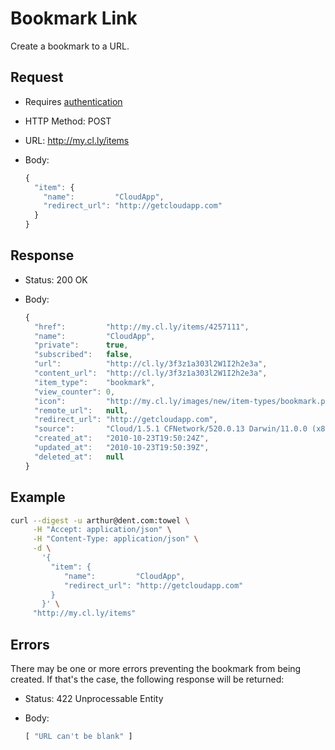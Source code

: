 # Bookmark Link

Create a bookmark to a URL.

## Request

- Requires [authentication](https://github.com/cloudapp/api/blob/master/README.md#authentication)
- HTTP Method: POST
- URL: http://my.cl.ly/items
- Body:

  ```js
  {
    "item": {
      "name":         "CloudApp",
      "redirect_url": "http://getcloudapp.com"
    }
  }
  ```

## Response

- Status: 200 OK
- Body:

  ```js
  {
    "href":         "http://my.cl.ly/items/4257111",
    "name":         "CloudApp",
    "private":      true,
    "subscribed":   false,
    "url":          "http://cl.ly/3f3z1a303l2W1I2h2e3a",
    "content_url":  "http://cl.ly/3f3z1a303l2W1I2h2e3a",
    "item_type":    "bookmark",
    "view_counter": 0,
    "icon":         "http://my.cl.ly/images/new/item-types/bookmark.png",
    "remote_url":   null,
    "redirect_url": "http://getcloudapp.com",
    "source":       "Cloud/1.5.1 CFNetwork/520.0.13 Darwin/11.0.0 (x86_64) (MacBookPro5%2C5)",
    "created_at":   "2010-10-23T19:50:24Z",
    "updated_at":   "2010-10-23T19:50:39Z",
    "deleted_at":   null
  }
  ```

## Example

```bash
curl --digest -u arthur@dent.com:towel \
     -H "Accept: application/json" \
     -H "Content-Type: application/json" \
     -d \
       '{
         "item": {
            "name":         "CloudApp",
            "redirect_url": "http://getcloudapp.com"
         }
       }' \
     "http://my.cl.ly/items"
```

## Errors

There may be one or more errors preventing the bookmark from being created. If
that's the case, the following response will be returned:

- Status: 422 Unprocessable Entity
- Body:

  ```js
  [ "URL can't be blank" ]
  ```